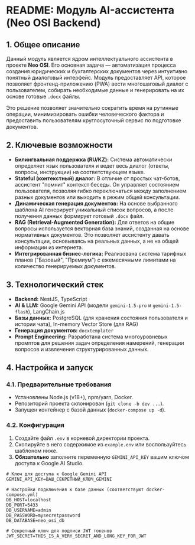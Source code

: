 # README: Модуль AI-ассистента (Neo OSI Backend)

## 1. Общее описание

Данный модуль является ядром интеллектуального ассистента в проекте **Neo OSI**. Его основная задача — автоматизация процесса создания юридических и бухгалтерских документов через интуитивно понятный диалоговый интерфейс. Модуль предоставляет API, которое позволяет фронтенд-приложению (PWA) вести многошаговый диалог с пользователем, собирать необходимые данные и генерировать на их основе готовые `.docx` файлы.

Это решение позволяет значительно сократить время на рутинные операции, минимизировать ошибки человеческого фактора и предоставить пользователям круглосуточный сервис по подготовке документов.

## 2. Ключевые возможности

-   **Билингвальная поддержка (RU/KZ):** Система автоматически определяет язык пользователя и ведет весь диалог (ответы, вопросы, инструкции) на соответствующем языке.
-   **Stateful (контекстный) диалог:** В отличие от простых чат-ботов, ассистент "помнит" контекст беседы. Он управляет состоянием пользователя, позволяя гибко переключаться между заполнением разных документов или выходить в режим общей консультации.
-   **Динамическая генерация документов:** На основе выбранного шаблона AI генерирует уникальный список вопросов, а после получения данных формирует готовый `.docx` файл.
-   **RAG (Retrieval-Augmented Generation):** Для ответов на общие вопросы используется векторная база знаний, созданная на основе нормативных документов. Это позволяет ассистенту давать консультации, основываясь на реальных данных, а не на общей информации из интернета.
-   **Интегрированная бизнес-логика:** Реализована система тарифных планов ("Базовый", "Премиум") с ежемесячными лимитами на количество генерируемых документов.

## 3. Технологический стек

-   **Backend:** NestJS, TypeScript
-   **AI & LLM:** Google Gemini API (модели `gemini-1.5-pro` и `gemini-1.5-flash`), LangChain.js
-   **Базы данных:** PostgreSQL (для хранения состояния пользователя и истории чата), In-memory Vector Store (для RAG)
-   **Генерация документов:** `docxtemplater`
-   **Prompt Engineering:** Разработана система многоуровневых промптов для решения задач определения намерений, генерации вопросов и извлечения структурированных данных.

## 4. Настройка и запуск

### 4.1. Предварительные требования
- Установлены Node.js (v18+), npm/yarn, Docker.
- Репозиторий проекта склонирован (`git clone -b dev ...`).
- Запущен контейнер с базой данных (`docker-compose up -d`).

### 4.2. Конфигурация
1.  Создайте файл `.env` в корневой директории проекта.
2.  Скопируйте в него содержимое из `example.env` или воспользуйтесь шаблоном ниже.
3.  **Обязательно** заполните переменную `GEMINI_API_KEY` вашим ключом доступа к Google AI Studio.

```env
# Ключ для доступа к Google Gemini API
GEMINI_API_KEY=ВАШ_СЕКРЕТНЫЙ_КЛЮЧ_GEMINI

# Настройки подключения к базе данных (соответствуют docker-compose.yml)
DB_HOST=localhost
DB_PORT=5433
DB_USERNAME=admin
DB_PASSWORD=mysecretpassword
DB_DATABASE=neo_osi_db

# Секретный ключ для подписи JWT токенов
JWT_SECRET=THIS_IS_A_VERY_SECRET_AND_LONG_KEY_FOR_JWT
